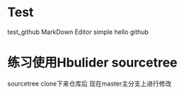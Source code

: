 # Test
test_github
MarkDown Editor
simple
hello github
# 练习使用Hbulider sourcetree

sourcetree clone下来仓库后
现在master主分支上进行修改
